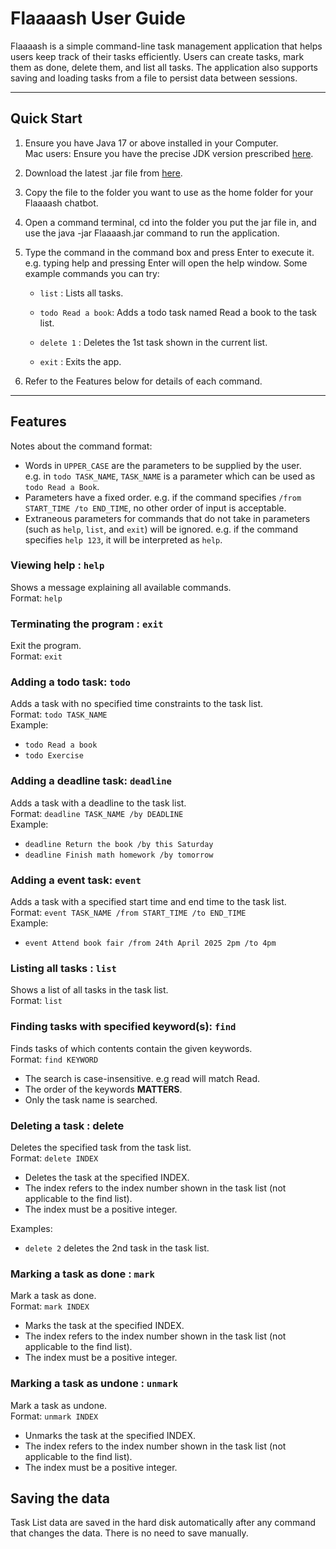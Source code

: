 # Flaaaash User Guide

Flaaaash is a simple command-line task management application 
that helps users keep track of their tasks efficiently. 
Users can create tasks, mark them as done, delete them, 
and list all tasks. The application also supports saving and 
loading tasks from a file to persist data between sessions.

--------------------------------------------------------------

## Quick Start

1. Ensure you have Java 17 or above installed in your Computer.\
   Mac users: Ensure you have the precise JDK version prescribed [here](https://se-education.org/guides/tutorials/javaInstallationMac.html).

2. Download the latest .jar file from [here](google.com).

3. Copy the file to the folder you want to use as the home folder for your Flaaaash chatbot.

4. Open a command terminal, cd into the folder you put the jar file in, and use the java -jar Flaaaash.jar command to run the application.

5. Type the command in the command box and press Enter to execute it. e.g. typing help and pressing Enter will open the help window.
Some example commands you can try:

   - `list` : Lists all tasks.

   - `todo Read a book`: Adds a todo task named Read a book to the task list.

   - `delete 1` : Deletes the 1st task shown in the current list.

   - `exit` : Exits the app.

6. Refer to the Features below for details of each command.

--------------------------------------------------------------------------

## Features


Notes about the command format:
 - Words in `UPPER_CASE` are the parameters to be supplied by the user.\
   e.g. in `todo TASK_NAME`, `TASK_NAME` is a parameter which can be used as `todo Read a Book`.
 - Parameters have a fixed order.
   e.g. if the command specifies `/from START_TIME /to END_TIME`, no other order of input is acceptable.
 - Extraneous parameters for commands that do not take in parameters (such as `help`, `list`, and `exit`) will be ignored.
   e.g. if the command specifies `help 123`, it will be interpreted as `help`.

### Viewing help : `help`
Shows a message explaining all available commands.\
Format: `help`

### Terminating the program : `exit`
Exit the program.\
Format: `exit`

### Adding a todo task: `todo`
Adds a task with no specified time constraints to the task list.\
Format: `todo TASK_NAME`\
Example:
- `todo Read a book`
- `todo Exercise`

### Adding a deadline task: `deadline`
Adds a task with a deadline to the task list.\
Format: `deadline TASK_NAME /by DEADLINE`\
Example:
- `deadline Return the book /by this Saturday`
- `deadline Finish math homework /by tomorrow`

### Adding a event task: `event`
Adds a task with a specified start time and end time to the task list.\
Format: `event TASK_NAME /from START_TIME /to END_TIME`\
Example:
- `event Attend book fair /from 24th April 2025 2pm /to 4pm `

### Listing all tasks : `list`
Shows a list of all tasks in the task list.\
Format: `list`

### Finding tasks with specified keyword(s): `find`
Finds tasks of which contents contain the given keywords.\
Format: `find KEYWORD`
- The search is case-insensitive. e.g read will match Read.
- The order of the keywords **MATTERS**.
- Only the task name is searched.

### Deleting a task : delete
Deletes the specified task from the task list.\
Format: `delete INDEX`

- Deletes the task at the specified INDEX.
- The index refers to the index number shown in the task list (not applicable to the find list).
- The index must be a positive integer.

Examples:
- `delete 2` deletes the 2nd task in the task list.

### Marking a task as done : `mark`
Mark a task as done.\
Format: `mark INDEX`

- Marks the task at the specified INDEX.
- The index refers to the index number shown in the task list (not applicable to the find list).
- The index must be a positive integer.

### Marking a task as undone : `unmark`
Mark a task as undone.\
Format: `unmark INDEX`

- Unmarks the task at the specified INDEX.
- The index refers to the index number shown in the task list (not applicable to the find list).
- The index must be a positive integer.

## Saving the data
Task List data are saved in the hard disk automatically after any command that changes the data. There is no need to save manually.